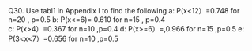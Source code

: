 Q30. Use tabl1 in Appendix I to find the following
a: P(x<12）=0.748  for n=20 , p=0.5 
b: P(x<=6)= 0.610  for n=15 , p=0.4   
c: P(x>4）=0.367  for n=10 ,p=0.4 
d: P(x>=6）=,0.966 for n=15 ,p=0.5
e: P(3<x<7）=0.656  for n=10 ,p=0.5  

